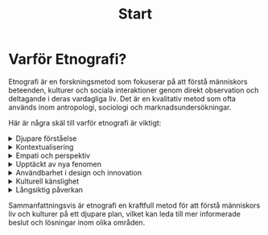 ﻿---
title: "Start"
created: 2025-10-06
isStartPage: true
hero:
      text: "Etnografisk research & textproduktion"
      image: "content/media/1704876001138.webp"
---

# Varför Etnografi?

Etnografi är en forskningsmetod som fokuserar på att förstå människors beteenden, kulturer och sociala interaktioner genom direkt observation och deltagande i deras vardagliga liv. Det är en
kvalitativ metod som ofta används inom antropologi, sociologi och marknadsundersökningar.

Här är några skäl till varför etnografi är viktigt:

<details name="ethnography">
    <summary>Djupare förståelse</summary>
    <p>
        Etnografi ger en djupare insikt i människors liv och kulturer genom att studera dem i deras naturliga miljö. Detta kan avslöja nyanser och komplexiteter som andra forskningsmetoder kanske missar.
    </p>
</details>
<details name="ethnography">
    <summary>Kontextualisering</summary>
    <p>
        Genom att observera människor i deras vardagliga miljö kan etnografi hjälpa till att förstå hur kontexten påverkar deras beteenden och beslut.
    </p>
</details>
<details name="ethnography">
    <summary>Empati och perspektiv</summary>
    <p>
        Etnografi främjar empati genom att forskaren lever sig in i deltagarnas liv och perspektiv. Detta kan leda till en mer nyanserad och mänsklig förståelse av deras erfarenheter.
    </p>
</details>
<details name="ethnography">
    <summary>Upptäckt av nya fenomen</summary>
    <p>
        Etnografi kan avslöja nya och oväntade fenomen som inte tidigare har identifierats, vilket kan leda till nya teorier och insikter.
    </p>
</details>
<details name="ethnography">
    <summary>Användbarhet i design och innovation</summary>
    <p>
        Inom områden som produktdesign och tjänsteutveckling kan etnografi hjälpa till att skapa lösningar som är bättre anpassade till användarnas behov och beteenden.
    </p>
</details>
<details name="ethnography">
    <summary>Kulturell känslighet</summary>
    <p>
        Etnografi hjälper till att förstå och respektera kulturella skillnader, vilket är viktigt i en globaliserad värld där interkulturell kommunikation är vanlig.
    </p>
</details>
<details name="ethnography">
    <summary>Långsiktig påverkan</summary>
    <p>
        Etnografiska studier kan ha en långsiktig påverkan genom att informera policyutveckling, utbildning och sociala program som är mer effektiva och relevanta för de samhällen de syftar till att hjälpa.
    </p>
</details>

Sammanfattningsvis är etnografi en kraftfull metod för att förstå människors liv och kulturer på ett djupare plan, vilket kan leda till mer informerade beslut och lösningar inom olika områden.
